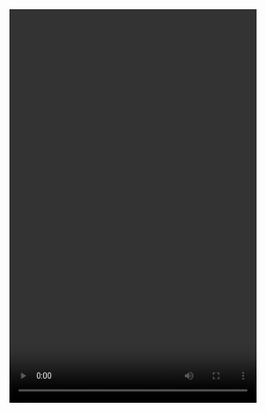 <video align="right" width="440" height="700" right="0px" src="https://i.imgur.com/7cClv0r.mp4">

### Hi! I am Felipe-builder 👋


- 🔭 I’m currently working on fullstack
- 🌱 I’m currently learning Java, Nodejs
- 👯 I’m looking to collaborate on FL - Software
<br>
<br>

### Skills:
- Back-end: Java, NodeJs, Python
- Front-end: React, Angular, (HTML, CSS, JavaScript)
- Database: MongoDB, Postgres, MySQL
- Framework: SpringBoot

<div align="center">
  <a href="https://github.com/Felipe-builder">
  <img height="210em" src="https://github-readme-stats.vercel.app/api?username=Felipe-builder&show_icons=true&theme=aura&include_all_commits=true&count_private=true"/>
  <img height="210em" src="https://github-readme-stats.vercel.app/api/top-langs/?username=Felipe-builder&layout=compact&langs_count=7&theme=aura"/>
</div>
  <br>
<div align="center">
  <img src="/github-metrics.svg" alt="Metrics" width="430em">
  <img src="metrics.plugin.habits.charts.svg" alt="charts" width=450em>
  <img src="/metrics.plugin.habits.facts.svg" alt="facts" width="430em">
</div>

  <div style="display: inline_block"><br>
  <img align="center" alt="Felipe-Js" height="30" width="40" src="https://raw.githubusercontent.com/devicons/devicon/master/icons/javascript/javascript-plain.svg">
  <img align="center" alt="Felipe-Ang" height="30" width="40" src="https://cdn.jsdelivr.net/gh/devicons/devicon/icons/angularjs/angularjs-original.svg">
  <img align="center" alt="Felipe-Java" height="30" width="40" src="https://cdn.jsdelivr.net/gh/devicons/devicon/icons/java/java-original-wordmark.svg">
  <img align="center" alt="Felipe-HTML" height="30" width="40" src="https://raw.githubusercontent.com/devicons/devicon/master/icons/html5/html5-original.svg">
  <img align="center" alt="Felipe-CSS" height="30" width="40" src="https://raw.githubusercontent.com/devicons/devicon/master/icons/css3/css3-original.svg">
  <img align="center" alt="Felipe-Python" height="30" width="40" src="https://raw.githubusercontent.com/devicons/devicon/master/icons/python/python-original.svg">
  <img align="center" alt="Felipe-Spring" height="30" width="40" src="https://cdn.jsdelivr.net/gh/devicons/devicon/icons/spring/spring-original-wordmark.svg">
  <img align="right" alt="Felipe-pic" height="150" style="border-radius:50px;" src="https://i.pinimg.com/564x/88/8c/f0/888cf080c292e8e8a7ca25dae2843418.jpg">
</div>
  
  ##
 
<div> 
  <a href="https://www.linkedin.com/in/felipe-vasconcelos-1a3a33215" target="_blank"><img src="https://img.shields.io/badge/-LinkedIn-%230077B5?style=for-the-badge&logo=linkedin&logoColor=white" target="_blank"></a> 
 
  ![Snake animation](https://github.com/Felipe-builder/Felipe-builder/blob/output/github-contribution-grid-snake.svg)
 
</div>


